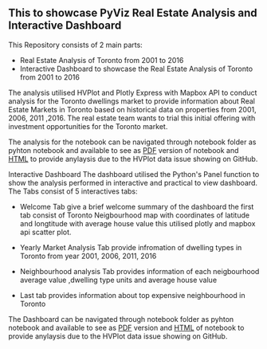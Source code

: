 ## This to showcase PyViz Real Estate Analysis and Interactive Dashboard


This Repository consists of 2 main parts:

* Real Estate Analysis of Toronto from 2001 to 2016
* Interactive Dashboard to showcase the Real Estate Analysis of Toronto from 2001 to 2016


The analysis utilised HVPlot and Plotly Express with Mapbox API to conduct analysis for the Toronto dwellings market to provide information about Real Estate Markets in Toronto based on historical data on properties from 2001, 2006, 2011 ,2016. The real estate team wants to trial this initial offering with investment opportunities for the Toronto market.

The analysis for the notebook can be navigated through notebook folder as pyhton notebook and available to see as [PDF](https://github.com/joannemannuella/pyviz_homework/blob/main/PYVIZ/Notebooks/Rental%20analysis/rental_analysis.pdf) version of notebook and [HTML](https://github.com/joannemannuella/pyviz_homework/blob/main/PYVIZ/Notebooks/Rental%20analysis/rental_analysis.html) to provide anylaysis due to the HVPlot data issue showing on GitHub.

Interactive Dashboard
The dashboard utilised the Python's Panel function to show the analysis performed in interactive and practical to view dashboard. 
The Tabs consist of 5 interactives tabs:

* Welcome Tab give a brief welcome summary of the dashboard the first tab consist of Toronto Neigbourhood map with coordinates of latitude and longtitude with average house value this utilised plotly and mapbox api scatter plot.

* Yearly Market Analysis Tab provide infromation of dwelling types in Toronto from year 2001, 2006, 2011, 2016

* Neighbourhood analysis Tab provides information of each neigbourhood average value ,dwelling type units and average house value 

* Last tab provides information about top expensive neighbourhood in Toronto

The Dashboard can be navigated through notebook folder as pyhton notebook and available to see as [PDF](https://github.com/joannemannuella/pyviz_homework/blob/main/PYVIZ/Notebooks/Dashboard/dashboard.pdf) version and [HTML](https://github.com/joannemannuella/pyviz_homework/blob/main/PYVIZ/Notebooks/Dashboard/dashboard_HTML.html) of notebook to provide anylaysis due to the HVPlot data issue showing on GitHub.
